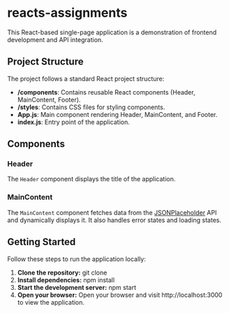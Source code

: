 # reacts-assignments

This React-based single-page application is a demonstration of frontend development and API integration.

## Project Structure

The project follows a standard React project structure:


- **/components**: Contains reusable React components (Header, MainContent, Footer).
- **/styles**: Contains CSS files for styling components.
- **App.js**: Main component rendering Header, MainContent, and Footer.
- **index.js**: Entry point of the application.

## Components

### Header

The `Header` component displays the title of the application.

### MainContent

The `MainContent` component fetches data from the [JSONPlaceholder](https://jsonplaceholder.typicode.com/) API and dynamically displays it. It also handles error states and loading states.


## Getting Started

Follow these steps to run the application locally:

1. **Clone the repository:**
     git clone 
2. **Install dependencies:**
   npm install   
3. **Start the development server:**
   npm start
4. **Open your browser:**
   Open your browser and visit http://localhost:3000 to view the application.

      

